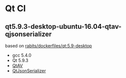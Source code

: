 # Qt CI

## qt5.9.3-desktop-ubuntu-16.04-qtav-qjsonserializer

based on [rabits/dockerfiles/qt:5.9-desktop](https://github.com/rabits/dockerfiles)

- gcc 5.4.0
- Qt 5.9.3
- [QtAV](https://github.com/wang-bin/QtAV)
- [QtJsonSerializer](https://github.com/Skycoder42/QtJsonSerializer)